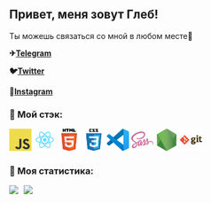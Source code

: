 ## Привет, меня зовут Глеб!

Ты можешь связаться со мной в любом месте👋

**✈[Telegram](https://t.me/glepka)**

**🐦[Twitter](https://twitter.com/glepka17)**

**📸[Instagram](https://instagram.com/glepkaa)**



### 🔨 Мой стэк:

<p>
<img src="https://raw.githubusercontent.com/github/explore/80688e429a7d4ef2fca1e82350fe8e3517d3494d/topics/javascript/javascript.png" alt="Javascript" height="40">
<img src="https://raw.githubusercontent.com/github/explore/80688e429a7d4ef2fca1e82350fe8e3517d3494d/topics/react/react.png" alt="React" height="40">
<img src="https://raw.githubusercontent.com/github/explore/80688e429a7d4ef2fca1e82350fe8e3517d3494d/topics/html/html.png" alt="HTML" height="40">
<img src="https://raw.githubusercontent.com/github/explore/80688e429a7d4ef2fca1e82350fe8e3517d3494d/topics/css/css.png" alt="CSS" height="40" >
<img src="https://raw.githubusercontent.com/github/explore/80688e429a7d4ef2fca1e82350fe8e3517d3494d/topics/visual-studio-code/visual-studio-code.png" alt="VS Code" height="40">
<img src="https://raw.githubusercontent.com/github/explore/80688e429a7d4ef2fca1e82350fe8e3517d3494d/topics/sass/sass.png" alt="Saas" height="40">
<img src="https://raw.githubusercontent.com/github/explore/80688e429a7d4ef2fca1e82350fe8e3517d3494d/topics/nodejs/nodejs.png" alt="NodeJS" height="40">
<img src="https://raw.githubusercontent.com/github/explore/80688e429a7d4ef2fca1e82350fe8e3517d3494d/topics/git/git.png" alt="git" height="40">
</p>


### 📝 Моя статистика:

<div>
<a href="https://github-readme-stats.vercel.app/api?username=glepka&hide=contribs&show_icons=true">
  <img  align="left" height="130" style="margin-right: 10px" src="https://github-readme-stats.vercel.app/api?username=glepka&hide=contribs&show_icons=true" />
</a>
<a href="https://github-readme-stats.vercel.app/api/top-langs/?username=glepka&layout=compact">
  <img align="left" height="130" src="https://github-readme-stats.vercel.app/api/top-langs/?username=glepka&layout=compact" />
</a>
</div>

